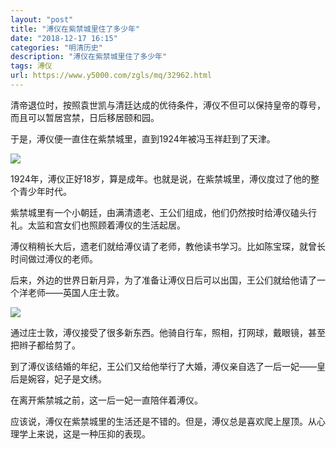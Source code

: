 ```yaml
---
layout: "post"
title: "溥仪在紫禁城里住了多少年"
date: "2018-12-17 16:15"
categories: "明清历史"
description: "溥仪在紫禁城里住了多少年"
tags: 溥仪
url: https://www.y5000.com/zgls/mq/32962.html
---
```






清帝退位时，按照袁世凯与清廷达成的优待条件，溥仪不但可以保持皇帝的尊号，而且可以暂居宫禁，日后移居颐和园。

于是，溥仪便一直住在紫禁城里，直到1924年被冯玉祥赶到了天津。

![](https://img.y5000.com/uploads/allimg/180913/8-1P9131341003V.jpg)

1924年，溥仪正好18岁，算是成年。也就是说，在紫禁城里，溥仪度过了他的整个青少年时代。

紫禁城里有一个小朝廷，由满清遗老、王公们组成，他们仍然按时给溥仪磕头行礼。太监和宫女们也照顾着溥仪的生活起居。

溥仪稍稍长大后，遗老们就给溥仪请了老师，教他读书学习。比如陈宝琛，就曾长时间做过溥仪的老师。

后来，外边的世界日新月异，为了准备让溥仪日后可以出国，王公们就给他请了一个洋老师——英国人庄士敦。

![](https://img.y5000.com/uploads/allimg/180913/8-1P913134155957.jpg)

通过庄士敦，溥仪接受了很多新东西。他骑自行车，照相，打网球，戴眼镜，甚至把辫子都给剪了。

到了溥仪该结婚的年纪，王公们又给他举行了大婚，溥仪亲自选了一后一妃——皇后是婉容，妃子是文绣。

在离开紫禁城之前，这一后一妃一直陪伴着溥仪。

应该说，溥仪在紫禁城里的生活还是不错的。但是，溥仪总是喜欢爬上屋顶。从心理学上来说，这是一种压抑的表现。
